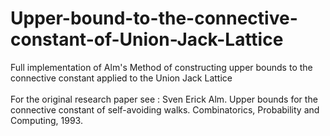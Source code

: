 # Upper-bound-to-the-connective-constant-of-Union-Jack-Lattice
Full implementation of Alm's Method of constructing upper bounds to the connective constant applied to the Union Jack Lattice <br/>
<br/>
For the original research paper see : Sven Erick Alm. Upper bounds for the connective constant of self-avoiding walks. Combinatorics, Probability and Computing, 1993.
